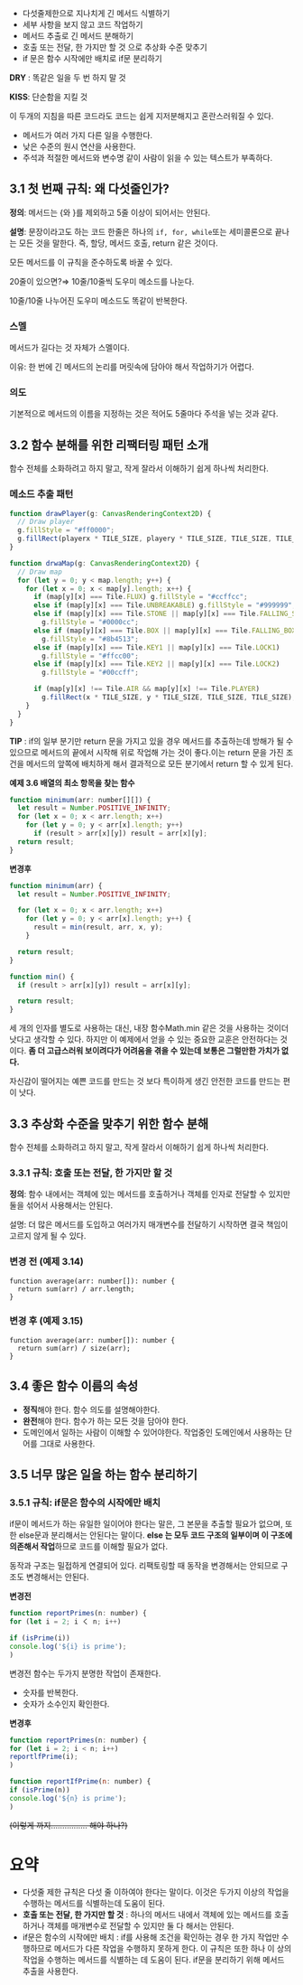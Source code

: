- 다섯줄제한으로 지나치게 긴 메서드 식별하기
- 세부 사항을 보지 않고 코드 작업하기
- 메서드 추출로 긴 메서드 분해하기
- 호출 또는 전달, 한 가지만 할 것 으로 추상화 수준 맞추기
- if 문은 함수 시작에만 배치로 if문 분리하기

**DRY** : 똑같은 일을 두 번 하지 말 것

**KISS**: 단순함을 지킬 것

이 두개의 지침을 따른 코드라도 코드는 쉽게 지저분해지고 혼란스러워질 수 있다.

- 메서드가 여러 가지 다른 일을 수행한다.
- 낮은 수준의 원시 연산을 사용한다.
- 주석과 적절한 메서드와 변수명 같이 사람이 읽을 수 있는 텍스트가 부족하다.

## 3.1 첫 번째 규칙: 왜 다섯줄인가?

**정의**: 메서드는 {와 }를 제외하고 5줄 이상이 되어서는 안된다.

**설명**: 문장이라고도 하는 코드 한줄은 하나의 `if, for, while`또는 세미콜론으로 끝나는 모든 것을 말한다. 즉, 할당, 메서드 호출, return 같은 것이다.

모든 메서드를 이 규칙을 준수하도록 바꿀 수 있다.

20줄이 있으면?⇒ 10줄/10줄씩 도우미 메소드를 나눈다.

10줄/10줄 나누어진 도우미 메소드도 똑같이 반복한다.

### 스멜

메서드가 길다는 것 자체가 스멜이다.

이유: 한 번에 긴 메서드의 논리를 머릿속에 담아야 해서 작업하기가 어렵다.

### 의도

기본적으로 메서드의 이름을 지정하는 것은 적어도 5줄마다 주석을 넣는 것과 같다.

## 3.2 함수 분해를 위한 리팩터링 패턴 소개

함수 전체를 소화하려고 하지 말고, 작게 잘라서 이해하기 쉽게 하나씩 처리한다.

### 메소드 추출 패턴

```jsx
function drawPlayer(g: CanvasRenderingContext2D) {
  // Draw player
  g.fillStyle = "#ff0000";
  g.fillRect(playerx * TILE_SIZE, playery * TILE_SIZE, TILE_SIZE, TILE_SIZE);
}

function drwaMap(g: CanvasRenderingContext2D) {
  // Draw map
  for (let y = 0; y < map.length; y++) {
    for (let x = 0; x < map[y].length; x++) {
      if (map[y][x] === Tile.FLUX) g.fillStyle = "#ccffcc";
      else if (map[y][x] === Tile.UNBREAKABLE) g.fillStyle = "#999999";
      else if (map[y][x] === Tile.STONE || map[y][x] === Tile.FALLING_STONE)
        g.fillStyle = "#0000cc";
      else if (map[y][x] === Tile.BOX || map[y][x] === Tile.FALLING_BOX)
        g.fillStyle = "#8b4513";
      else if (map[y][x] === Tile.KEY1 || map[y][x] === Tile.LOCK1)
        g.fillStyle = "#ffcc00";
      else if (map[y][x] === Tile.KEY2 || map[y][x] === Tile.LOCK2)
        g.fillStyle = "#00ccff";

      if (map[y][x] !== Tile.AIR && map[y][x] !== Tile.PLAYER)
        g.fillRect(x * TILE_SIZE, y * TILE_SIZE, TILE_SIZE, TILE_SIZE);
    }
  }
}
```

**TIP** : if의 일부 분기만 return 문을 가지고 있을 경우 메서드를 추출하는데 방해가 될 수 있으므로 메서드의 끝에서 시작해 위로 작업해 가는 것이 좋다.이는 return 문을 가진 조건을 메서드의 앞쪽에 배치하게 해서 결과적으로 모든 분기에서 return 할 수 있게 된다.

**예제 3.6 배열의 최소 항목을 찾는 함수**

```jsx
function minimum(arr: number[][]) {
  let result = Number.POSITIVE_INFINITY;
  for (let x = 0; x < arr.length; x++)
    for (let y = 0; y < arr[x].length; y++)
      if (result > arr[x][y]) result = arr[x][y];
  return result;
}
```

**변경후**

```jsx
function minimum(arr) {
  let result = Number.POSITIVE_INFINITY;

  for (let x = 0; x < arr.length; x++)
    for (let y = 0; y < arr[x].length; y++) {
      result = min(result, arr, x, y);
    }

  return result;
}

function min() {
  if (result > arr[x][y]) result = arr[x][y];

  return result;
}
```

세 개의 인자를 별도로 사용하는 대신, 내장 함수Math.min 같은 것을 사용하는 것이더 낫다고 생각할 수 있다. 하지만 이 예제에서 얻을 수 있는 중요한 교훈은 안전하다는 것이다. **좀 더 고급스러워 보이려다가 어려움을 겪을 수 있는데 보통은 그럴만한 가치가 없다.**

자신감이 떨어지는 예쁜 코드를 만드는 것 보다 특이하게 생긴 안전한 코드를 만드는 편이 낫다.

## 3.3 추상화 수준을 맞추기 위한 함수 분해

함수 전체를 소화하려고 하지 말고, 작게 잘라서 이해하기 쉽게 하나씩 처리한다.

### 3.3.1 규칙: 호출 또는 전달, 한 가지만 할 것

**정의**: 함수 내에서는 객체에 있는 메서드를 호출하거나 객체를 인자로 전달할 수 있지만 둘을 섞어서 사용해서는 안된다.

설명: 더 많은 메서드를 도입하고 여러가지 매개변수를 전달하기 시작하면 결국 책임이 고르지 않게 될 수 있다.

### **변경 전 (예제 3.14)**

```tsx
function average(arr: number[]): number {
  return sum(arr) / arr.length;
}
```

### **변경 후 (예제 3.15)**

```tsx
function average(arr: number[]): number {
  return sum(arr) / size(arr);
}
```

## 3.4 좋은 함수 이름의 속성

- **정직**해야 한다. 함수 의도를 설명해야한다.
- **완전**해야 한다. 함수가 하는 모든 것을 담아야 한다.
- 도메인에서 일하는 사람이 이해할 수 있어야한다. 작업중인 도메인에서 사용하는 단어를 그대로 사용한다.

## 3.5 너무 많은 일을 하는 함수 분리하기

### 3.5.1 규칙: if문은 함수의 시작에만 배치

if문이 메서드가 하는 유일한 일이어야 한다는 말은, 그 본문을 추출할 필요가 없으며, 또한 else문과 분리해서는 안된다는 말이다. **else 는 모두 코드 구조의 일부이며 이 구조에 의존해서 작업**하므로 코드를 이해할 필요가 없다.

동작과 구조는 밀접하게 연결되어 있다. 리팩토링할 때 동작을 변경해서는 안되므로 구조도 변경해서는 안된다.

**변경전**

```jsx
function reportPrimes(n: number) {
for (let i = 2; i く n; i++)

if (isPrime(i))
console.log('${i} is prime');
)
```

변경전 함수는 두가지 분명한 작업이 존재한다.

- 숫자를 반복한다.
- 숫자가 소수인지 확인한다.

**변경후**

```jsx
function reportPrimes(n: number) {
for (let i = 2; i < n; i++)
reportlfPrime(i);
)

function reportIfPrime(n: number) {
if (isPrime(n))
console.log('${n} is prime');
)
```

~~(이렇게 까지……………. 해야 하나?)~~

# 요약

- 다섯줄 제한 규칙은 다섯 줄 이하여야 한다는 말이다. 이것은 두가지 이상의 작업을 수행하는 메서드를 식별하는데 도움이 된다.
- **호출 또는 전달, 한 가지만 할 것** : 하나의 메서드 내에서 객체에 있는 메서드를 호출하거나 객체를 매개변수로 전달할 수 있지만 둘 다 해서는 안된다.
- if문은 함수의 시작에만 배치 : if를 사용해 조건을 확인하는 경우 한 가지 작업만 수행하므로 메서드가 다른 작업을 수행하지 못하게 한다. 이 규칙은 또한 하나 이 상의 작업을 수행하는 메서드를 식별하는 데 도움이 된다. if문을 분리하기 위해 메서드 추출을 사용한다.
